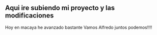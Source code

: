 ## Aqui ire subiendo mi proyecto y las modificaciones

Hoy en macaya he avanzado bastante Vamos Alfredo juntos podemos!!!!
